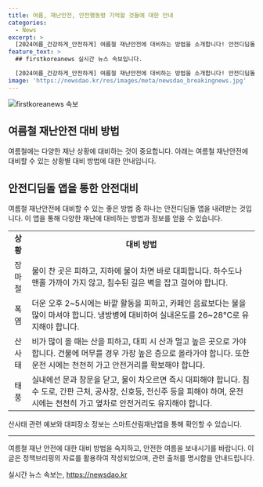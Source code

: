 ```yaml
---
title: 여름, 재난안전, 안전행동령 기억할 것들에 대한 안내
categories:
  - News
excerpt: >
  [2024여름_건강하게_안전하게] 여름철 재난안전에 대비하는 방법을 소개합니다! 안전디딤돌 앱으로 상황별 안전수칙 확인, 장마철에는 물에 대한 주의, 폭염 시 건강 관리, 산사태와 태풍에 대한 행동요령을 알려드립니다. 또한, 산사태 관련 예보와 대피장소 정보는 스마트산림재난앱을 통해 확인하세요. 자세한 내용은 정책브리핑의 무료 이용가능한 자료로 확인하실 수 있습니다. (출처: 정책브리핑 www.korea.kr) #여름안전 #재난대비 #안전수칙
feature_text: >
  ## firstkoreanews 실시간 뉴스 속보입니다.

  [2024여름_건강하게_안전하게] 여름철 재난안전에 대비하는 방법을 소개합니다! 안전디딤돌 앱으로 상황별 안전수칙 확인, 장마철에는 물에 대한 주의, 폭염 시 건강 관리, 산사태와 태풍에 대한 행동요령을 알려드립니다. 또한, 산사태 관련 예보와 대피장소 정보는 스마트산림재난앱을 통해 확인하세요. 자세한 내용은 정책브리핑의 무료 이용가능한 자료로 확인하실 수 있습니다. (출처: 정책브리핑 www.korea.kr) #여름안전 #재난대비 #안전수칙
image: 'https://newsdao.kr/res/images/meta/newsdao_breakingnews.jpg'
---
```


<p><img src="https://newsdao.kr/res/images/meta/newsdao_breakingnews.jpg" alt="firstkoreanews 속보" /></p>

<h2 data-ke-size="size26">여름철 재난안전 대비 방법</h2>

<p data-ke-size="size16">여름철에는 다양한 재난 상황에 대비하는 것이 중요합니다. 아래는 여름철 재난안전에 대비할 수 있는 상황별 대비 방법에 대한 안내입니다.</p>

<h2>안전디딤돌 앱을 통한 안전대비</h2>

<p data-ke-size="size16">여름철 재난안전에 대비할 수 있는 좋은 방법 중 하나는 안전디딤돌 앱을 내려받는 것입니다. 이 앱을 통해 다양한 재난에 대비하는 방법과 정보를 얻을 수 있습니다.</p>

<table>
  <tr>
    <td style="text-align: center; height: 17px;"><b>상황</b></td>
    <td style="text-align: center; height: 17px;"><b>대비 방법</b></td>
  </tr>
  <tr>
    <td style="text-align: center;">장마철</td>
    <td>물이 찬 곳은 피하고, 지하에 물이 차면 바로 대피합니다. 하수도나 맨홀 가까이 가지 않고, 침수된 길은 벽을 잡고 걸어야 합니다.</td>
  </tr>
  <tr>
    <td style="text-align: center;">폭염</td>
    <td>더운 오후 2~5시에는 바깥 활동을 피하고, 카페인 음료보다는 물을 많이 마셔야 합니다. 냉방병에 대비하여 실내온도를 26~28°C로 유지해야 합니다.</td>
  </tr>
  <tr>
    <td style="text-align: center;">산사태</td>
    <td>비가 많이 올 때는 산을 피하고, 대피 시 산과 멀고 높은 곳으로 가야 합니다. 건물에 머무를 경우 가장 높은 층으로 올라가야 합니다. 또한 운전 시에는 천천히 가고 안전거리를 확보해야 합니다.</td>
  </tr>
  <tr>
    <td style="text-align: center;">태풍</td>
    <td>실내에선 문과 창문을 닫고, 물이 차오르면 즉시 대피해야 합니다. 침수 도로, 간판 근처, 공사장, 신호등, 전신주 등을 피해야 하며, 운전 시에는 천천히 가고 옆차로 안전거리도 유지해야 합니다.</td>
  </tr>
</table>

<p data-ke-size="size16">산사태 관련 예보와 대피장소 정보는 스마트산림재난앱을 통해 확인할 수 있습니다.</p>

<hr>

<p data-ke-size="size16">여름철 재난 안전에 대한 대비 방법을 숙지하고, 안전한 여름을 보내시기를 바랍니다. 이 글은 정책브리핑의 자료를 활용하여 작성되었으며, 관련 출처를 명시함을 안내드립니다.</p>
실시간 뉴스 속보는, <a href="https://newsdao.kr" rel="dofollow">https://newsdao.kr</a>


